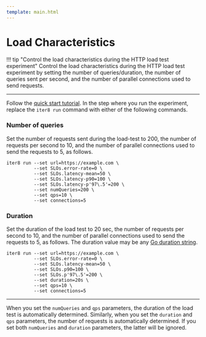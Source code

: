 ```yaml
---
template: main.html
---
```


# Load Characteristics

!!! tip "Control the load characteristics during the HTTP load test experiment"
    Control the load characteristics during the HTTP load test experiment by setting the number of queries/duration, the number of queries sent per second, and the number of parallel connections used to send requests.

***

Follow the [quick start tutorial](../../getting-started/your-first-experiment.md). In the step where you run the experiment, replace the `iter8 run` command with either of the following commands.

### Number of queries
Set the number of requests sent during the load-test to 200, the number of requests per second to 10, and the number of parallel connections used to send the requests to 5, as follows.

```shell
iter8 run --set url=https://example.com \
          --set SLOs.error-rate=0 \
          --set SLOs.latency-mean=50 \
          --set SLOs.latency-p90=100 \
          --set SLOs.latency-p'97\.5'=200 \
          --set numQueries=200 \
          --set qps=10 \
          --set connections=5
```

### Duration
Set the duration of the load test to 20 sec, the number of requests per second to 10, and the number of parallel connections used to send the requests to 5, as follows. The duration value may be any [Go duration string](https://pkg.go.dev/maze.io/x/duration#ParseDuration).

```shell
iter8 run --set url=https://example.com \
          --set SLOs.error-rate=0 \
          --set SLOs.latency-mean=50 \
          --set SLOs.p90=100 \
          --set SLOs.p'97\.5'=200 \
          --set duration=20s \
          --set qps=10 \
          --set connections=5
```

***

When you set the `numQueries` and `qps` parameters, the duration of the load test is automatically determined. Similarly, when you set the `duration` and `qps` parameters, the number of requests is automatically determined. If you set both `numQueries` and `duration` parameters, the latter will be ignored.

